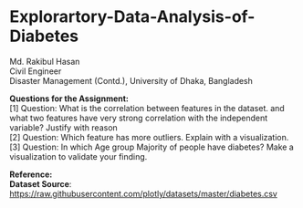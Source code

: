# Explorartory-Data-Analysis-of-Diabetes

Md. Rakibul Hasan
<br> Civil Engineer
<br> Disaster Management (Contd.), University of Dhaka, Bangladesh

**Questions for the Assignment:**
<br> [1] Question: What is the correlation between features in the dataset. and what two features have very strong correlation with the independent variable? Justify with reason
<br> [2] Question: Which feature has more outliers. Explain with a visualization.
<br> [3] Question: In which Age group Majority of people have diabetes? Make a visualization to validate your finding.

**Reference:**
<br> **Dataset Source**: https://raw.githubusercontent.com/plotly/datasets/master/diabetes.csv
